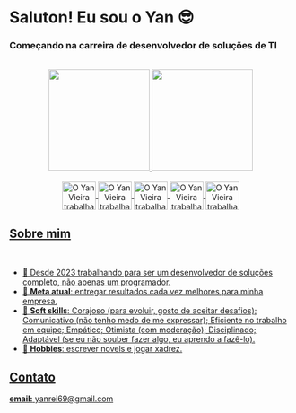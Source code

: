 #  Saluton! Eu sou o Yan :sunglasses:
### Começando na carreira de desenvolvedor de soluções de TI

</br>

<div align="center">
  <a href="https://Yan-Vieira">
  <img height="180em" src="https://github-readme-stats.vercel.app/api?username=Yan-Vieira&theme=react&show_icons=true&hide_border=false&count_private=true" />
  <img height="180em" src="https://github-readme-stats.vercel.app/api/top-langs/?username=Yan-Vieira&theme=react&show_icons=true&hide_border=false&layout=compact" />
</div>

<!-- - 🔭 I’m currently working on -->

<div align="center" style="display: inline_block;"></br>
  <img align="center" alt="O Yan Vieira trabalha com JavaScript" height="50" width="60" src="https://cdn.jsdelivr.net/gh/devicons/devicon/icons/javascript/javascript-original.svg">
  <img align="center" alt="O Yan Vieira trabalha com TypeScript" height="50" width="60" src="https://cdn.jsdelivr.net/gh/devicons/devicon/icons/typescript/typescript-original.svg">
  <img align="center" alt="O Yan Vieira trabalha com React JS" height="50" width="60" src="https://cdn.jsdelivr.net/gh/devicons/devicon/icons/react/react-original.svg">
  <img align="center" alt="O Yan Vieira trabalha com Next JS" height="50" width="60" src="https://cdn.jsdelivr.net/gh/devicons/devicon/icons/nextjs/nextjs-original.svg">
  <img align="center" alt="O Yan Vieira trabalha com Firebase" height="50" width="60" src="https://cdn.jsdelivr.net/gh/devicons/devicon/icons/firebase/firebase-plain.svg">
</div>

## Sobre mim

</br>

- :calendar: Desde 2023 trabalhando para ser um desenvolvedor de soluções completo, não apenas um programador.
- :pushpin:  **Meta atual**: entregar resultados cada vez melhores para minha empresa.
- :jigsaw: **Soft skills**: Corajoso (para evoluir, gosto de aceitar desafios); Comunicativo (não tenho medo de me expressar); Eficiente no trabalho em equipe; Empático; Otimista (com moderação); Disciplinado; Adaptável (se eu não souber fazer algo, eu aprendo a fazê-lo).
- :art: **Hobbies**: escrever novels e jogar xadrez.

## Contato

**email:** yanrei69@gmail.com
